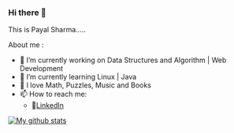 ### Hi there 👋

This is Payal Sharma.....

About me :

- 🔭 I’m currently working on Data Structures and Algorithm | Web Development
- 🌱 I’m currently learning Linux | Java
- 👯 I love Math, Puzzles, Music and Books
- 📫 How to reach me:
   - 🏢[LinkedIn](https://www.linkedin.com/in/payal-sharma-04/)


[![My github stats](https://github-readme-stats.vercel.app/api?username=payal-s04&count_private=true&show_icons=true&theme=radical&hide_rank=false)](https://github.com/anuraghazra/github-readme-stats)


<!-- [![Top Langs](https://github-readme-stats.vercel.app/api/top-langs/?username=payal-s04)](https://github.com/anuraghazra/github-readme-stats) -->
